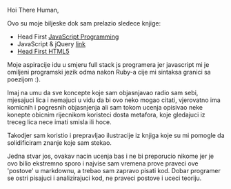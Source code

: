 Hoi There Human,

Ovo su moje biljeske dok sam prelazio sledece knjige:

* Head First [JavaScript Programming](http://shop.oreilly.com/product/0636920027065.do)
* JavaScript & jQuery [link](http://javascriptbook.com/)
* [Head First HTML5](http://www.headfirstlabs.com/books/hfhtml5prog/)

Moje aspiracije idu u smjeru full stack js programera jer javascript mi je omiljeni programski jezik odma nakon Ruby-a cije mi sintaksa granici sa poezijom :). 

Imaj na umu da sve koncepte koje sam objasnjavao radio sam sebi, mjesajuci lica i nemajuci u vidu da bi ovo neko mogao citati, vjerovatno ima komicnih i pogresnih objasnjenja ali sam tokom ucenja opisivao neke konepte obicnim rijecnikom koristeci dosta metafora, koje gledajuci iz treceg lica nece imati smisla ili hoce.

Takodjer sam koristio i prepravljao ilustracije iz knjiga koje su mi pomogle da solidificiram znanje koje sam stekao.

Jedna stvar jos, ovakav nacin ucenja bas i ne bi preporucio nikome jer je ovo bilio ekstremno sporo i najvise sam vremena prove praveci ove 'postove' u markdownu, a trebao sam zapravo pisati kod. Dobar programer se ostri pisajuci i analizirajuci kod, ne praveci postove i uceci teoriju.
